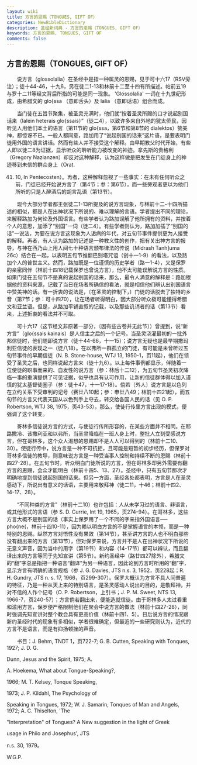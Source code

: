 ```yaml
---
layout: wiki
title: 方言的恩赐（TONGUES, GIFT OF）
categories: NewBibleDictionary
description: 圣经新词典 - 方言的恩赐（TONGUES, GIFT OF）
keywords: 方言的恩赐, TONGUES, GIFT OF
comments: false
---
```


## 方言的恩赐（TONGUES, GIFT OF）

　　说方言（glossolalia）在圣经中是指一种属灵的恩赐，见于可十六17（RSV旁注）；徒十44-46，十九6，另在徒二1-13和林前十二至十四有所描述。帖前五19与罗十二11等经文背后所指的可能是同一现象。 'Glossolalia' 一词在十九世纪形成，由希腊文的 glo{ssa （意即舌头）及 lalia （意即话语）组合而成。

　　当门徒在五旨节聚集，被圣灵充满时，他们就“按着圣灵所赐的口才说起别国话来（lalein heterais glo{ssais）”（徒二4），以致许多来自外地的犹太侨民，因听见人用他们本土的语言（第11节的 glo{ssa，第6节和第8节的 dialektos）赞美神，都惊讶不已。一般人都同意，路加用了“说起别国的话来”这片语，是要表明门徒用外国的语言讲话。然而有些人并不接受这个解释。由早期教父时代开始，有些人即以徒二8为证据，显示听众的耹听能力被改变的神迹。拿先斯的贵格利（Gregory Nazianzen）却反对这种解释，认为这样做是把发生在门徒身上的神迹移到未信的群众身上（Orat.

41. 10, In Pentecosten）。再者，这种解释忽视了一些事实：在未有任何听众之前，门徒已经开始说方言了（第4节；参：第6节），而一些旁观者更以为他们所听的只是人醉酒后的胡言乱语（第13节）。

　　现今大部分学者都主张徒二1-13所提及的说方言现象，与林前十二-十四所描述的相似，都是人在出神状况下所说的、难以理解的言语。学者提出不同的理论，来解释路加为何论及外国语言。有些学者认为路加误解了他所拥有的资料，并按着个人的意思，加添了“别国”一词（徒二4）。有些学者则认为，路加加插了“别国的话”一说法，为要在说方言这现象为人诟病的年代，对五旬节事件提供更为人接受的解释。再者，有人认为路加的记述是一种教义性的创作，把有关出神方言的报导，与神在西乃山上用人间七十种语言颁布律法的传说（Midrash Tanh]uma 26c）结合在一起，以表明五旬节推翻巴别塔咒诅（创十一1-9）的看法，以及路加个人的普世主义。然而，路加既是一位谨慎的历史学者（路一1-4），又是保罗的亲密同伴（林前十四18记载保罗也曾说方言），他不太可能误解说方言的性质。如果门徒在五旬节不是真的说起别国的话来，那么，最令人满意的解释是：路加根据他的资料来源，记载了当日在场者所确信的看法，就是相信他们辨认出别国语言中赞美神的话。有一折衷的说法是，〔在圣灵的控制下，〕门徒的话脱去了独特的乡音（第7节；参：可十四70），让在场者听得明白，因大部分听众极可能懂得希腊文和亚兰语。但是，从路加平铺直叙的记载，以及那些讥诮者的话（第13节）看来，上述折衷的看法并不可取。

　　可十六17（这节经文非原著一部分，〔因有些古卷并无此节〕）曾提到，说“新方言”（glo{ssais kainais）是人信主之后的一个记号。当圣灵浇灌最初的一批外邦信徒时，他们随即说方言（徒十44-66，十一15）；说方言无疑也是最早期撒玛利亚信徒的表现之一（徒八18）。在以弗所一群孤立的门徒，有可能是未曾听过五旬节事件的早期信徒（N. B. Stone-house, WTJ 13, 1950-1，页11起），他们在领受了圣灵之后，也同样说起方言来（徒十九6）。以上每件事例都显示，伴随着一位使徒的职事而来的、自发性的说方言（参：林后十二12），为五旬节圣灵初次降临一事的重演提供了可见证据，似乎也具有认可作用，让新的信徒群体得以加入谨慎的犹太基督徒圈子（参：徒十47，十一17-18）。倘若〔外人〕说方言是以色列在立约关系下受审判的记号（赛廿八10起；参：申廿八49；林前十四21起），而五旬节的方言又代表天国从以色列手上夺去，转交给各国人民的话（见 O. P. Robertson, WTJ 38, 1975，页43-53），那么，使徒行传里方言出现的模式，便强调了这个转变。

　　哥林多信徒说方言的方式，与使徒行传所形容的，在某些方面并不相同。在耶路撒冷、该撒利亚和以弗所，当圣灵降临在一班人身上时，整批人立刻受感说方言，但在哥林多，这个众人渴想的恩赐却不是人人可以得到的（林前十二10、30）。使徒行传中，说方言是一种不可抗拒，且可能是短暂的初步经历，但保罗对哥林多信徒的教导，则意味说方言是一种受当事人控制和持续不断的恩赐（林前十四27-28）。在五旬节时，听众明白门徒所说的方言，但在哥林多却另外需要有翻方言的恩赐，会众才能明白（林前十四5、13、27）。圣经中，只有五旬节那次才明确地提到信徒说起别国的话来。但另一方面，圣经各处都表明，方言是人在圣灵感动下，所说出有意义的话语，主要用来敬拜神（徒二11，十46；林前十四2、14-17、28）。

　　“不同种类的方言”（林前十二10）也许包括：人从未学习过的语言、非语言，或其他形式的言语（参 S. D. Currie, Int 19, 1965，页274-94）。在哥林多，这些方言大概不是别国的话（事实上保罗用了一个不同的字来指外国语言── pho{ne{，林前十四10-11），因为赖以明白方言的不是掌握语言的本领，而是一种特别的恩赐。纵然方言对悟性没有果效（第14节），甚至讲方言的人也不明白那些没有翻出来的方言（第13节），但对保罗来说，方言并不是人在出神状况下所说的无意义声音，因为当中的用字（第19节）和内容（14-17节）都可以辨认，而且翻译出来的方言等同于先知宣讲（第5节）。新约圣经中（路廿四27除外），希腊文的“翻”字总是指把一种语言“翻译”为另一种语言，因此论到方言时所用的“翻”字，显示方言有明确的语言规格（参 J. G. Davies, JTS n.s. 3, 1952，页228起；R. H. Gundry, JTS n. s. 17, 1966，页299-307）。保罗大概认为方言不具人间普遍的特征，乃是一种从天上来的特别语言，是圣灵感动人说出的目的，是敬拜神，并对不信的人作个记号（O. P. Robertson，上引书；J. P. M. Sweet, NTS 13, 1966-7，页240-57）；方言倘若翻出来，便能造就信徒。由于哥林多人太过看重和滥用方言，保罗便严格限制他们在聚会中说方言的做法（林前十四27-28），同时强调先知宣讲对整个教会具有更高价值（林前十四1、5）。日后说方言的情况跟新约圣经时代的现象有多相似，学者很难确定，但最近的一些研究则认为，近代的方言不是语言，而是有抑扬顿挫的声音。

　　书目：J. Behm, TNDT 1，页722-7; G. B. Cutten, Speaking with Tonques, 1927; J. D. G.

Dunn, Jesus and the Spirit, 1975; A.

A. Hoekema, What about Tongue-Speaking?,

1966; M. T. Kelsey, Tonque Speaking,

1973; J. P. Kildahl, The Psychology of

Speaking in Tongues, 1972; W. J. Samarin, Tonques of Man and Angels, 1972; A. C. Thiselton, 'The

"Interpretation" of Tongues? A New suggestion in the light of Greek

usage in Philo and Josephus', JTS

n.s. 30, 1979。

W.G.P.








